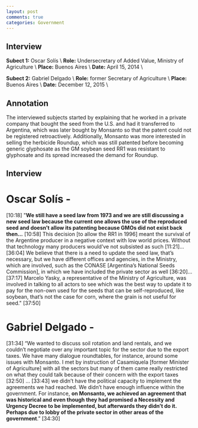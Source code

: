 ```yaml
---
layout: post
comments: true
categories: Government
---
```


## Interview

**Subect 1:** Oscar Solís \\
**Role:** Undersecretary of Added Value, Ministry of Agriculture \\
**Place:** Buenos Aires \\
**Date:** April 15, 2014 \

**Subect 2:** Gabriel Delgado \\
**Role:** former Secretary of Agriculture \\
**Place:** Buenos Aires \\
**Date:** December 12, 2015 \

## Annotation

The interviewed subjects started by explaining that he worked in a private company that bought the seed from the U.S. and had it transferred to Argentina, which was later bought by Monsanto so that the patent could not be registered retroactively. Additionally, Monsanto was more interested in selling the herbicide Roundup, which was still patented before becoming generic glyphosate as the GM soybean seed RR1 was resistant to glyphosate and its spread increased the demand for Roundup.

## Interview

# Oscar Solís -

[10:18] "**We still have a seed law from 1973 and we are still discussing a new seed law because the current one allows the use of the reproduced seed and doesn’t allow its patenting because GMOs did not exist back then...** [10:58] This decision [to allow the RR1 in 1996] meant the survival of the Argentine producer in a negative context with low world prices. Without that technology many producers would’ve not subsisted as such [11:21]…[36:04] We believe that there is a need to update the seed law, that’s necessary, but we have different offices and agencies, in the Ministry, which are involved, such as the CONASE [Argentina’s National Seeds Commission], in which we have included the private sector as well [36:20]…[37:17] Marcelo Yasky, a representative of the Ministry of Agriculture, was involved in talking to all actors to see which was the best way to update it to pay for the non-own used for the seeds that can be self-reproduced, like soybean, that’s not the case for corn, where the grain is not useful for seed." [37:50]


# Gabriel Delgado - 

[31:34] “We wanted to discuss soil rotation and land rentals, and we couldn’t negotiate over any important topic for the sector due to the export taxes. We have many dialogue roundtables, for instance, around some issues with Monsanto. I met by instruction of Casamiquela [former Minister of Agriculture] with all the sectors but many of them came really restricted on what they could talk because of their concern with the export taxes [32:50] … [33:43] we didn’t have the political capacity to implement the agreements we had reached. We didn’t have enough influence within the government. For instance, **on Monsanto, we achieved an agreement that was historical and even though they had promised a Necessity and Urgency Decree to be implemented, but afterwards they didn’t do it. Perhaps due to lobby of the private sector in other areas of the government**.” [34:30]
